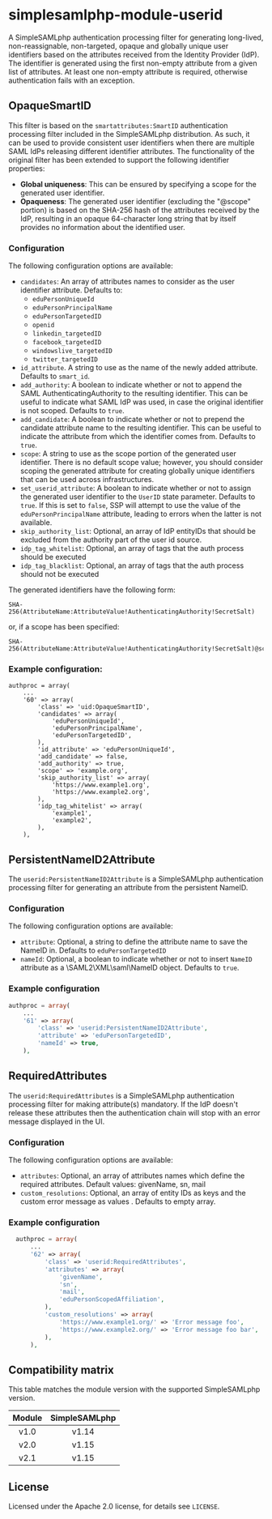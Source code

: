 # simplesamlphp-module-userid
A SimpleSAMLphp authentication processing filter for generating long-lived, 
non-reassignable, non-targeted, opaque and globally unique user identifiers
based on the attributes received from the Identity Provider (IdP). The
identifier is generated using the first non-empty attribute from a given
list of attributes. At least one non-empty attribute is required, otherwise
authentication fails with an exception.

## OpaqueSmartID

This filter is based on the `smartattributes:SmartID` authentication
processing filter included in the SimpleSAMLphp distribution. As such,
it can be used to provide consistent user identifiers when there are 
multiple SAML IdPs releasing different identifier attributes.
The functionality of the original filter has been extended to support the
following identifier properties:
 * **Global uniqueness**: This can be ensured by specifying a scope for the 
   generated user identifier.
 * **Opaqueness**: The generated user identifier (excluding the "@scope" portion)
   is based on the SHA-256 hash of the attributes received by the IdP, resulting 
   in an opaque 64-character long string that by itself provides no information about
   the identified user.
   
### Configuration
The following configuration options are available:
 * `candidates`: An array of attributes names to consider as the user 
   identifier attribute. Defaults to:
    * `eduPersonUniqueId`
    * `eduPersonPrincipalName`
    * `eduPersonTargetedID`
    * `openid`
    * `linkedin_targetedID`
    * `facebook_targetedID`
    * `windowslive_targetedID`
    * `twitter_targetedID`
 * `id_attribute`. A string to use as the name of the newly added attribute. 
   Defaults to `smart_id`.
 * `add_authority`: A boolean to indicate whether or not to append the SAML
   AuthenticatingAuthority to the resulting identifier. This can be useful to
   indicate what SAML IdP was used, in case the original identifier is not 
   scoped. Defaults to `true`.
 * `add_candidate`: A boolean to indicate whether or not to prepend the 
   candidate attribute name to the resulting identifier. This can be useful
   to indicate the attribute from which the identifier comes from. Defaults
   to `true`.
 * `scope`: A string to use as the scope portion of the generated user
   identifier. There is no default scope value; however, you should consider
   scoping the generated attribute for creating globally unique identifiers
   that can be used across infrastructures.
 * `set_userid_attribute`: A boolean to indicate whether or not to assign the
    generated user identifier to the `UserID` state parameter. Defaults to 
    `true`. If this is set to `false`, SSP will attempt to use the value of the
    `eduPersonPrincipalName` attribute, leading to errors when the latter is
    not available.
 * `skip_authority_list`: Optional, an array of IdP entityIDs that should be 
    excluded from the authority part of the user id source.
 * `idp_tag_whitelist`: Optional, an array of tags that the auth process 
    should be executed
 * `idp_tag_blacklist`: Optional, an array of tags that the auth process 
    should not be executed
 
The generated identifiers have the following form:
```
SHA-256(AttributeName:AttributeValue!AuthenticatingAuthority!SecretSalt)
``` 
or, if a scope has been specified:
``` 
SHA-256(AttributeName:AttributeValue!AuthenticatingAuthority!SecretSalt)@scope
```

### Example configuration:
 
```
authproc = array(
    ...
    '60' => array(
        'class' => 'uid:OpaqueSmartID',
        'candidates' => array(
            'eduPersonUniqueId',
            'eduPersonPrincipalName',
            'eduPersonTargetedID',
        ),
        'id_attribute' => 'eduPersonUniqueId',
        'add_candidate' => false,
        'add_authority' => true,   
        'scope' => 'example.org',
        'skip_authority_list' => array(
            'https://www.example1.org',
            'https://www.example2.org',
        ),
        'idp_tag_whitelist' => array(
            'example1',
            'example2',
        ),
    ),
```

## PersistentNameID2Attribute

The `userid:PersistentNameID2Attribute` is a SimpleSAMLphp authentication processing filter for generating an attribute from the persistent NameID.

### Configuration

The following configuration options are available:

* `attribute`: Optional, a string to define the attribute name to save the NameID in. Defaults to `eduPersonTargetedID`
* `nameId`: Optional, a boolean to indicate whether or not to insert `NameID` attribute as a \SAML2\XML\saml\NameID object. Defaults to `true`.

### Example configuration

```php
authproc = array(
    ...
    '61' => array(
        'class' => 'userid:PersistentNameID2Attribute',
        'attribute' => 'eduPersonTargetedID',
        'nameId' => true,
    ),
```

## RequiredAttributes

The `userid:RequiredAttributes` is a SimpleSAMLphp authentication processing filter for making attribute(s) mandatory.
If the IdP doesn't release these attributes then the authentication chain will stop with an error message displayed in the UI.


### Configuration

The following configuration options are available:

* `attributes`: Optional, an array of attributes names which define the required attributes. Default values: givenName, sn, mail
* `custom_resolutions`: Optional, an array of entity IDs as keys and the custom error message as values . Defaults to empty array.

### Example configuration

```php
  authproc = array(
      ...
      '62' => array(
          'class' => 'userid:RequiredAttributes',
          'attributes' => array(
              'givenName',
              'sn',
              'mail',
              'eduPersonScopedAffiliation',
          ),
          'custom_resolutions' => array(
              'https://www.example1.org/' => 'Error message foo',
              'https://www.example2.org/' => 'Error message foo bar',
          ),
      ),
```

## Compatibility matrix

This table matches the module version with the supported SimpleSAMLphp version.

| Module |  SimpleSAMLphp |
|:------:|:--------------:|
| v1.0   | v1.14          |
| v2.0   | v1.15          |
| v2.1   | v1.15          |

## License

Licensed under the Apache 2.0 license, for details see `LICENSE`.
